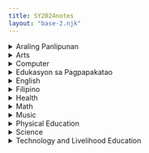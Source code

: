 ```yaml
---
title: SY2024notes
layout: "base-2.njk"
---
```


<details>
<summary>Araling Panlipunan</summary>
<details>
<summary>Quarter 1</summary>
{% for lesson in collections.araling-panlipunan-quarter-1 %}
- [{{ lesson.data.title }}]({{ lesson.url }})
{% endfor %}
</details>
<details>
<summary>Quarter 2</summary>
{% for lesson in collections.araling-panlipunan-quarter-2 %}
- [{{ lesson.data.title }}]({{ lesson.url }})
{% endfor %}
</details>
<details>
<summary>Quarter 3</summary>
{% for lesson in collections.araling-panlipunan-quarter-3 %}
- [{{ lesson.data.title }}]({{ lesson.url }})
{% endfor %}
</details>
<details>
<summary>Quarter 4</summary>
{% for lesson in collections.araling-panlipunan-quarter-4 %}
- [{{ lesson.data.title }}]({{ lesson.url }})
{% endfor %}
</details>
</details>

<details>
<summary>Arts</summary>
<details>
<summary>Quarter 1</summary>
{% for lesson in collections.arts-quarter-1 %}
- [{{ lesson.data.title }}]({{ lesson.url }})
{% endfor %}
</details>
<details>
<summary>Quarter 2</summary>
{% for lesson in collections.arts-quarter-2 %}
- [{{ lesson.data.title }}]({{ lesson.url }})
{% endfor %}
</details>
<details>
<summary>Quarter 3</summary>
{% for lesson in collections.arts-quarter-3 %}
- [{{ lesson.data.title }}]({{ lesson.url }})
{% endfor %}
</details>
<details>
<summary>Quarter 4</summary>
{% for lesson in collections.arts-quarter-4 %}
- [{{ lesson.data.title }}]({{ lesson.url }})
{% endfor %}
</details>
</details>

<details>
<summary>Computer</summary>
<details>
<summary>Quarter 1</summary>
{% for lesson in collections.computer-quarter-1 %}
- [{{ lesson.data.title }}]({{ lesson.url }})
{% endfor %}
</details>
<details>
<summary>Quarter 2</summary>
{% for lesson in collections.computer-quarter-2 %}
- [{{ lesson.data.title }}]({{ lesson.url }})
{% endfor %}
</details>
<details>
<summary>Quarter 3</summary>
{% for lesson in collections.computer-quarter-3 %}
- [{{ lesson.data.title }}]({{ lesson.url }})
{% endfor %}
</details>
<details>
<summary>Quarter 4</summary>
{% for lesson in collections.computer-quarter-4 %}
- [{{ lesson.data.title }}]({{ lesson.url }})
{% endfor %}
</details>
</details>

<details>
<summary>Edukasyon sa Pagpapakatao</summary>
<details>
<summary>Quarter 1</summary>
{% for lesson in collections.edukasyon-sa-pagpapakatao-quarter-1 %}
- [{{ lesson.data.title }}]({{ lesson.url }})
{% endfor %}
</details>
<details>
<summary>Quarter 2</summary>
{% for lesson in collections.edukasyon-sa-pagpapakatao-quarter-2 %}
- [{{ lesson.data.title }}]({{ lesson.url }})
{% endfor %}
</details>
<details>
<summary>Quarter 3</summary>
{% for lesson in collections.edukasyon-sa-pagpapakatao-quarter-3 %}
- [{{ lesson.data.title }}]({{ lesson.url }})
{% endfor %}
</details>
<details>
<summary>Quarter 4</summary>
{% for lesson in collections.edukasyon-sa-pagpapakatao-quarter-4 %}
- [{{ lesson.data.title }}]({{ lesson.url }})
{% endfor %}
</details>
</details>

<details>
<summary>English</summary>
<details>
<summary>Quarter 1</summary>
{% for lesson in collections.english-quarter-1 %}
- [{{ lesson.data.title }}]({{ lesson.url }})
{% endfor %}
</details>
<details>
<summary>Quarter 2</summary>
{% for lesson in collections.english-quarter-2 %}
- [{{ lesson.data.title }}]({{ lesson.url }})
{% endfor %}
</details>
<details>
<summary>Quarter 3</summary>
{% for lesson in collections.english-quarter-3 %}
- [{{ lesson.data.title }}]({{ lesson.url }})
{% endfor %}
</details>
<details>
<summary>Quarter 4</summary>
{% for lesson in collections.english-quarter-4 %}
- [{{ lesson.data.title }}]({{ lesson.url }})
{% endfor %}
</details>
</details>

<details>
<summary>Filipino</summary>
<details>
<summary>Quarter 1</summary>
{% for lesson in collections.filipino-quarter-1 %}
- [{{ lesson.data.title }}]({{ lesson.url }})
{% endfor %}
</details>
<details>
<summary>Quarter 2</summary>
{% for lesson in collections.filipino-quarter-2 %}
- [{{ lesson.data.title }}]({{ lesson.url }})
{% endfor %}
</details>
<details>
<summary>Quarter 3</summary>
{% for lesson in collections.filipino-quarter-3 %}
- [{{ lesson.data.title }}]({{ lesson.url }})
{% endfor %}
</details>
<details>
<summary>Quarter 4</summary>
{% for lesson in collections.filipino-quarter-4 %}
- [{{ lesson.data.title }}]({{ lesson.url }})
{% endfor %}
</details>
</details>

<details>
<summary>Health</summary>
<details>
<summary>Quarter 1</summary>
{% for lesson in collections.health-quarter-1 %}
- [{{ lesson.data.title }}]({{ lesson.url }})
{% endfor %}
</details>
<details>
<summary>Quarter 2</summary>
{% for lesson in collections.health-quarter-2 %}
- [{{ lesson.data.title }}]({{ lesson.url }})
{% endfor %}
</details>
<details>
<summary>Quarter 3</summary>
{% for lesson in collections.health-quarter-3 %}
- [{{ lesson.data.title }}]({{ lesson.url }})
{% endfor %}
</details>
<details>
<summary>Quarter 4</summary>
{% for lesson in collections.health-quarter-4 %}
- [{{ lesson.data.title }}]({{ lesson.url }})
{% endfor %}
</details>
</details>

<details>
<summary>Math</summary>
<details>
<summary>Quarter 1</summary>
{% for lesson in collections.math-quarter-1 %}
- [{{ lesson.data.title }}]({{ lesson.url }})
{% endfor %}
</details>
<details>
<summary>Quarter 2</summary>
{% for lesson in collections.math-quarter-2 %}
- [{{ lesson.data.title }}]({{ lesson.url }})
{% endfor %}
</details>
<details>
<summary>Quarter 3</summary>
{% for lesson in collections.math-quarter-3 %}
- [{{ lesson.data.title }}]({{ lesson.url }})
{% endfor %}
</details>
<details>
<summary>Quarter 4</summary>
{% for lesson in collections.math-quarter-4 %}
- [{{ lesson.data.title }}]({{ lesson.url }})
{% endfor %}
</details>
</details>

<details>
<summary>Music</summary>
<details>
<summary>Quarter 1</summary>
{% for lesson in collections.music-quarter-1 %}
- [{{ lesson.data.title }}]({{ lesson.url }})
{% endfor %}
</details>
<details>
<summary>Quarter 2</summary>
{% for lesson in collections.music-quarter-2 %}
- [{{ lesson.data.title }}]({{ lesson.url }})
{% endfor %}
</details>
<details>
<summary>Quarter 3</summary>
{% for lesson in collections.music-quarter-3 %}
- [{{ lesson.data.title }}]({{ lesson.url }})
{% endfor %}
</details>
<details>
<summary>Quarter 4</summary>
{% for lesson in collections.music-quarter-4 %}
- [{{ lesson.data.title }}]({{ lesson.url }})
{% endfor %}
</details>
</details>

<details>
<summary>Physical Education</summary>
<details>
<summary>Quarter 1</summary>
{% for lesson in collections.physical-education-quarter-1 %}
- [{{ lesson.data.title }}]({{ lesson.url }})
{% endfor %}
</details>
<details>
<summary>Quarter 2</summary>
{% for lesson in collections.physical-education-quarter-2 %}
- [{{ lesson.data.title }}]({{ lesson.url }})
{% endfor %}
</details>
<details>
<summary>Quarter 3</summary>
{% for lesson in collections.physical-education-quarter-3 %}
- [{{ lesson.data.title }}]({{ lesson.url }})
{% endfor %}
</details>
<details>
<summary>Quarter 4</summary>
{% for lesson in collections.physical-education-quarter-4 %}
- [{{ lesson.data.title }}]({{ lesson.url }})
{% endfor %}
</details>
</details>

<details>
<summary>Science</summary>
<details>
<summary>Quarter 1</summary>
{% for lesson in collections.science-quarter-1 %}
- [{{ lesson.data.title }}]({{ lesson.url }})
{% endfor %}
</details>
<details>
<summary>Quarter 2</summary>
{% for lesson in collections.science-quarter-2 %}
- [{{ lesson.data.title }}]({{ lesson.url }})
{% endfor %}
</details>
<details>
<summary>Quarter 3</summary>
{% for lesson in collections.science-quarter-3 %}
- [{{ lesson.data.title }}]({{ lesson.url }})
{% endfor %}
</details>
<details>
<summary>Quarter 4</summary>
{% for lesson in collections.science-quarter-4 %}
- [{{ lesson.data.title }}]({{ lesson.url }})
{% endfor %}
</details>
</details>

<details>
<summary>Technology and Livelihood Education</summary>
<details>
<summary>Quarter 1</summary>
{% for lesson in collections.technology-and-livelihood-education-quarter-1 %}
- [{{ lesson.data.title }}]({{ lesson.url }})
{% endfor %}
</details>
<details>
<summary>Quarter 2</summary>
{% for lesson in collections.technology-and-livelihood-education-quarter-2 %}
- [{{ lesson.data.title }}]({{ lesson.url }})
{% endfor %}
</details>
<details>
<summary>Quarter 3</summary>
{% for lesson in collections.technology-and-livelihood-education-quarter-3 %}
- [{{ lesson.data.title }}]({{ lesson.url }})
{% endfor %}
</details>
<details>
<summary>Quarter 4</summary>
{% for lesson in collections.technology-and-livelihood-education-quarter-4 %}
- [{{ lesson.data.title }}]({{ lesson.url }})
{% endfor %}
</details>
</details>
